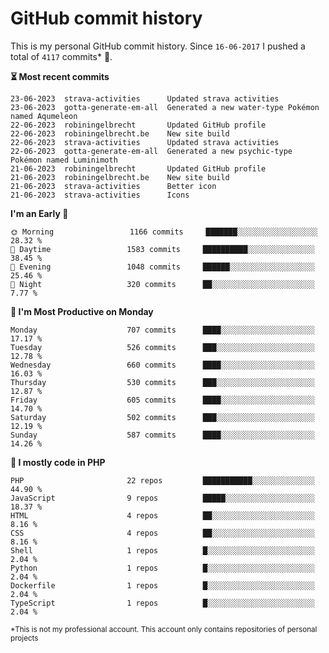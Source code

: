# GitHub commit history
This is my personal GitHub commit history. Since <!--START_SECTION:first-commit-date-->`16-06-2017`<!--END_SECTION:first-commit-date--> I pushed a total of <!--START_SECTION:total-commit-count-->`4117`<!--END_SECTION:total-commit-count--> commits* 🎉.

<!--START_SECTION:most-recent-commits-->
**⏳ Most recent commits**
                                        
```text
23-06-2023  strava-activities      Updated strava activities
23-06-2023  gotta-generate-em-all  Generated a new water-type Pokémon named Aqumeleon
22-06-2023  robiningelbrecht       Updated GitHub profile
22-06-2023  robiningelbrecht.be    New site build
22-06-2023  strava-activities      Updated strava activities
22-06-2023  gotta-generate-em-all  Generated a new psychic-type Pokémon named Luminimoth
21-06-2023  robiningelbrecht       Updated GitHub profile
21-06-2023  robiningelbrecht.be    New site build
21-06-2023  strava-activities      Better icon
21-06-2023  strava-activities      Icons
```
<!--END_SECTION:most-recent-commits-->  

<!--START_SECTION:commits-per-day-time-->
**I&#039;m an Early 🐤**

```text
🌞 Morning                 1166 commits     ███████░░░░░░░░░░░░░░░░░░   28.32 %
🌆 Daytime                 1583 commits     ██████████░░░░░░░░░░░░░░░   38.45 %
🌃 Evening                 1048 commits     ██████░░░░░░░░░░░░░░░░░░░   25.46 %
🌙 Night                   320 commits      ██░░░░░░░░░░░░░░░░░░░░░░░   7.77 %
```
<!--END_SECTION:commits-per-day-time-->  

<!--START_SECTION:commits-per-weekday-->
**📅 I&#039;m Most Productive on Monday**

```text
Monday                    707 commits      ████░░░░░░░░░░░░░░░░░░░░░   17.17 %
Tuesday                   526 commits      ███░░░░░░░░░░░░░░░░░░░░░░   12.78 %
Wednesday                 660 commits      ████░░░░░░░░░░░░░░░░░░░░░   16.03 %
Thursday                  530 commits      ███░░░░░░░░░░░░░░░░░░░░░░   12.87 %
Friday                    605 commits      ████░░░░░░░░░░░░░░░░░░░░░   14.70 %
Saturday                  502 commits      ███░░░░░░░░░░░░░░░░░░░░░░   12.19 %
Sunday                    587 commits      ████░░░░░░░░░░░░░░░░░░░░░   14.26 %
```
<!--END_SECTION:commits-per-weekday-->  

<!--START_SECTION:repos-per-language-->
**💬 I mostly code in PHP**

```text
PHP                       22 repos         ███████████░░░░░░░░░░░░░░   44.90 %
JavaScript                9 repos          █████░░░░░░░░░░░░░░░░░░░░   18.37 %
HTML                      4 repos          ██░░░░░░░░░░░░░░░░░░░░░░░   8.16 %
CSS                       4 repos          ██░░░░░░░░░░░░░░░░░░░░░░░   8.16 %
Shell                     1 repos          █░░░░░░░░░░░░░░░░░░░░░░░░   2.04 %
Python                    1 repos          █░░░░░░░░░░░░░░░░░░░░░░░░   2.04 %
Dockerfile                1 repos          █░░░░░░░░░░░░░░░░░░░░░░░░   2.04 %
TypeScript                1 repos          █░░░░░░░░░░░░░░░░░░░░░░░░   2.04 %
```
<!--END_SECTION:repos-per-language-->  

<sub>*This is not my professional account. This account only contains repositories of personal projects</sub>
